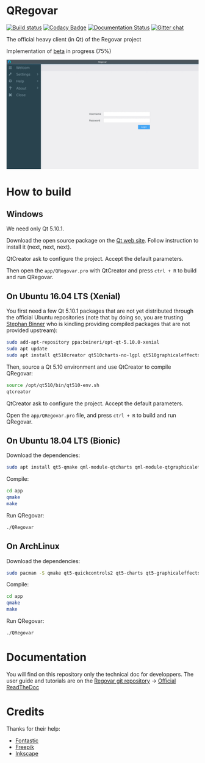 # QRegovar


[![Build status](https://ci.appveyor.com/api/projects/status/275xv8xawf4hn199?svg=true)](https://ci.appveyor.com/project/ikit/qregovar) [![Codacy Badge](https://api.codacy.com/project/badge/Grade/ec9575b135cb4479ac10866799b00e63)](https://www.codacy.com/app/olivier_6/QRegovar?utm_source=github.com&amp;utm_medium=referral&amp;utm_content=REGOVAR/QRegovar&amp;utm_campaign=Badge_Grade) [![Documentation Status](https://readthedocs.org/projects/qregovar/badge/?version=latest)](https://readthedocs.org/projects/qregovar/) [![Gitter chat](https://badges.gitter.im/gitterHQ/gitter.png)](https://gitter.im/labsquare/Regovar)

The official heavy client (in Qt) of the Regovar project

Implementation of [beta](https://github.com/REGOVAR/QRegovar/milestone/1) in progress (75%)

![mokcup](https://raw.githubusercontent.com/REGOVAR/QRegovar/781c155b1a0d640f757ea5677d223f3d9e347ab7/docs/mockup/mockup.gif)

# How to build

## Windows

We need only Qt 5.10.1.

Download the open source package on the [Qt web site](https://www.qt.io/download). Follow instruction to install it (next, next, next). 

QtCreator ask to configure the project. Accept the default parameters.

Then open the `app/QRegovar.pro` with QtCreator and press `ctrl + R` to build and run QRegovar.

## On Ubuntu 16.04 LTS (Xenial)

You first need a few Qt 5.10.1 packages that are not yet distributed through the official Ubuntu repositories (note that by doing so, you are trusting [Stephan Binner](https://launchpad.net/~beineri) who is kindling providing compiled packages that are not provided upstream):

```sh
sudo add-apt-repository ppa:beineri/opt-qt-5.10.0-xenial
sudo apt update
sudo apt install qt510creator qt510charts-no-lgpl qt510graphicaleffects qt510websockets
```

Then, source a Qt 5.10 environment and use QtCreator to compile QRegovar:

```sh
source /opt/qt510/bin/qt510-env.sh
qtcreator
```
QtCreator ask to configure the project. Accept the default parameters.

Open the `app/QRegovar.pro` file, and press `ctrl + R` to build and run QRegovar.

## On Ubuntu 18.04 LTS (Bionic)

Download the dependencies:

```sh
sudo apt install qt5-qmake qml-module-qtcharts qml-module-qtgraphicaleffects qml-module-qtquick-controls2 qml-module-qtwebsockets
```

Compile:

```sh
cd app
qmake
make
```

Run QRegovar:

```sh
./QRegovar
```

## On ArchLinux

Download the dependencies:

```sh
sudo pacman -S qmake qt5-quickcontrols2 qt5-charts qt5-graphicaleffects qt5-websockets
```

Compile:

```sh
cd app
qmake
make
```

Run QRegovar:

```sh
./QRegovar
```

# Documentation

You will find on this repository only the technical doc for developpers. The user guide and tutorials are on the [Regovar git repository](https://github.com/REGOVAR/Regovar/tree/master/docs) -> [Official ReadTheDoc](http://regovar.readthedocs.io/fr/latest/)

# Credits

Thanks for their help:

 * [Fontastic](http://app.fontastic.me/)
 * [Freepik](https://www.flaticon.com/)
 * [Inkscape](https://inkscape.org/en/)
